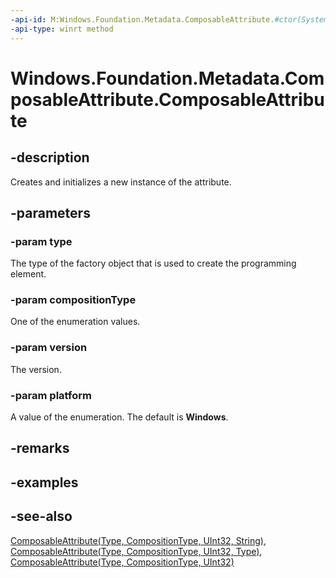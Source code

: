 ```yaml
---
-api-id: M:Windows.Foundation.Metadata.ComposableAttribute.#ctor(System.Type,Windows.Foundation.Metadata.CompositionType,System.UInt32,Windows.Foundation.Metadata.Platform)
-api-type: winrt method
---
```


<!-- Method syntax
public ComposableAttribute(System.Type type, Windows.Foundation.Metadata.CompositionType compositionType, System.UInt32 version, Windows.Foundation.Metadata.Platform platform)
-->

# Windows.Foundation.Metadata.ComposableAttribute.ComposableAttribute

## -description
Creates and initializes a new instance of the attribute.

## -parameters
### -param type
The type of the factory object that is used to create the programming element.

### -param compositionType
One of the enumeration values.

### -param version
The version.

### -param platform
A value of the enumeration. The default is **Windows**.

## -remarks

## -examples

## -see-also

[ComposableAttribute(Type, CompositionType, UInt32, String)](composableattribute_composableattribute_1159157411.md),
[ComposableAttribute(Type, CompositionType, UInt32, Type)](composableattribute_composableattribute_1921535771.md),
[ComposableAttribute(Type, CompositionType, UInt32)](composableattribute_composableattribute_1994874973.md)
